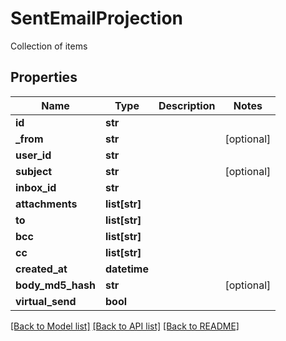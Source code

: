 # SentEmailProjection

Collection of items
## Properties
Name | Type | Description | Notes
------------ | ------------- | ------------- | -------------
**id** | **str** |  | 
**_from** | **str** |  | [optional] 
**user_id** | **str** |  | 
**subject** | **str** |  | [optional] 
**inbox_id** | **str** |  | 
**attachments** | **list[str]** |  | 
**to** | **list[str]** |  | 
**bcc** | **list[str]** |  | 
**cc** | **list[str]** |  | 
**created_at** | **datetime** |  | 
**body_md5_hash** | **str** |  | [optional] 
**virtual_send** | **bool** |  | 

[[Back to Model list]](../README#documentation-for-models) [[Back to API list]](../README#documentation-for-api-endpoints) [[Back to README]](../README)


